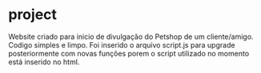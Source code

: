 # project
Website criado para inicio de divulgação do Petshop de um cliente/amigo.
Codigo simples e limpo. 
Foi inserido o arquivo script.js para upgrade posteriormente com novas funções porem o script utilizado no momento está inserido no html.
